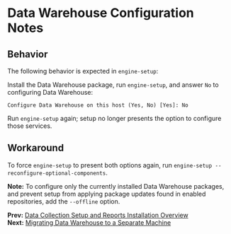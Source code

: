 # Data Warehouse Configuration Notes

## Behavior

The following behavior is expected in `engine-setup`:

Install the Data Warehouse package, run `engine-setup`, and answer `No` to configuring Data Warehouse:

    Configure Data Warehouse on this host (Yes, No) [Yes]: No

Run `engine-setup` again; setup no longer presents the option to configure those services.

## Workaround

To force `engine-setup` to present both options again, run `engine-setup --reconfigure-optional-components`.

  **Note:** To configure only the currently installed Data Warehouse packages, and prevent setup from applying package updates found in enabled repositories, add the `--offline` option.

**Prev:** [Data Collection Setup and Reports Installation Overview](Data_Collection_Setup_and_Reports_Installation_Overview) <br>
**Next:** [Migrating Data Warehouse to a Separate Machine](Migrating_Data_Warehouse_to_a_Separate_Machine)
